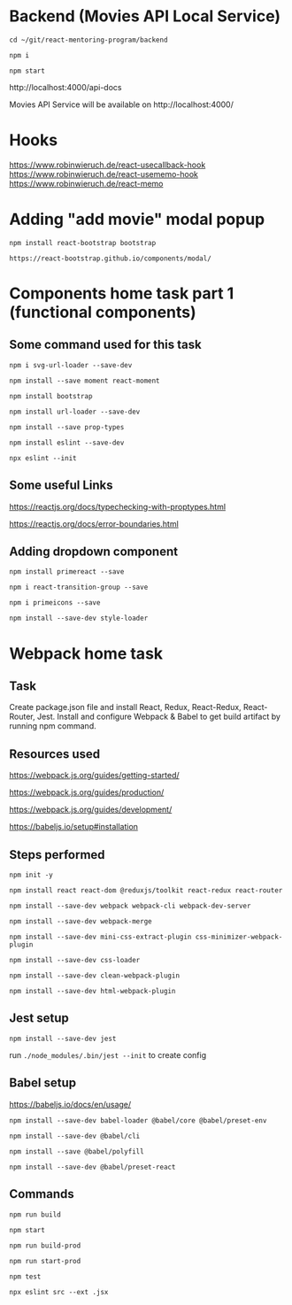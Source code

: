 # Backend (Movies API Local Service)

`cd ~/git/react-mentoring-program/backend`

`npm i`

`npm start`

http://localhost:4000/api-docs

Movies API Service will be available on http://localhost:4000/

# Hooks

https://www.robinwieruch.de/react-usecallback-hook
https://www.robinwieruch.de/react-usememo-hook
https://www.robinwieruch.de/react-memo

# Adding "add movie" modal popup

`npm install react-bootstrap bootstrap`

`https://react-bootstrap.github.io/components/modal/`

# Components home task part 1 (functional components)

## Some command used for this task

`npm i svg-url-loader --save-dev`

`npm install --save moment react-moment`

`npm install bootstrap`

`npm install url-loader --save-dev`

`npm install --save prop-types`

`npm install eslint --save-dev`

`npx eslint --init`

## Some useful Links

https://reactjs.org/docs/typechecking-with-proptypes.html

https://reactjs.org/docs/error-boundaries.html

## Adding dropdown component

`npm install primereact --save`

`npm i react-transition-group --save`

`npm i primeicons --save`

`npm install --save-dev style-loader`

# Webpack home task

## Task

Create package.json file and install React, Redux, React-Redux, React-Router,
Jest. Install and configure Webpack & Babel to get build artifact by running npm
command.

## Resources used

https://webpack.js.org/guides/getting-started/

https://webpack.js.org/guides/production/

https://webpack.js.org/guides/development/

https://babeljs.io/setup#installation

## Steps performed

`npm init -y`

`npm install react react-dom @reduxjs/toolkit react-redux react-router`

`npm install --save-dev webpack webpack-cli webpack-dev-server`

`npm install --save-dev webpack-merge`

`npm install --save-dev mini-css-extract-plugin css-minimizer-webpack-plugin`

`npm install --save-dev css-loader`

`npm install --save-dev clean-webpack-plugin`

`npm install --save-dev html-webpack-plugin`

## Jest setup

`npm install --save-dev jest`

run `./node_modules/.bin/jest --init` to create config

## Babel setup

https://babeljs.io/docs/en/usage/

`npm install --save-dev babel-loader @babel/core @babel/preset-env`

`npm install --save-dev @babel/cli`

`npm install --save @babel/polyfill`

`npm install --save-dev @babel/preset-react`

## Commands

`npm run build`

`npm start`

`npm run build-prod`

`npm run start-prod`

`npm test`

`npx eslint src --ext .jsx`
